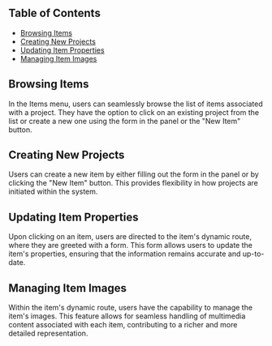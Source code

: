 ## Table of Contents

- [Browsing Items](#browsing-items)
- [Creating New Projects](#creating-new-items)
- [Updating Item Properties](#updating-item-properties)
- [Managing Item Images](#managing-item-images)

## Browsing Items

In the Items menu, users can seamlessly browse the list of items associated with a project. They have the option to click on an existing project from the list or create a new one using the form in the panel or the "New Item" button.

## Creating New Projects

Users can create a new item by either filling out the form in the panel or by clicking the "New Item" button. This provides flexibility in how projects are initiated within the system.

## Updating Item Properties

Upon clicking on an item, users are directed to the item's dynamic route, where they are greeted with a form. This form allows users to update the item's properties, ensuring that the information remains accurate and up-to-date.

## Managing Item Images

Within the item's dynamic route, users have the capability to manage the item's images. This feature allows for seamless handling of multimedia content associated with each item, contributing to a richer and more detailed representation.

